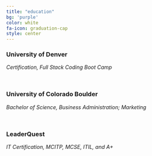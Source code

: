 ```yaml
---
title: "education"
bg: 'purple'
color: white
fa-icon: graduation-cap
style: center
---
```


### University of Denver

*Certification, Full Stack Coding Boot Camp*

<br>

### University of Colorado Boulder

*Bachelor of Science, Business Administration; Marketing*

<br>

### LeaderQuest

*IT Certification, MCITP, MCSE, ITIL, and A+*

<!--
{% assign graduations = site.data.graduations %}

{% for graduation in graduations %}
<div class="row">
  <div class="half column title">

    <h2>
      {{ graduation.title }}
    </h2>
      {{ graduation.date }}
       {% if graduation.concluded %}
        -  {{ graduation.concluded }}
      {% endif %}    

      {% if graduation.lock %}
      <span class="lock" title="locked">-  {{ graduation.lock }}</span>
        
      {% endif %}    

  </div>

  <div class="half column desc">
    <h4>{{ graduation.institution }}</h4>

    {% if graduation.description %}
      {{ graduation.description | markdownify }}
    {% endif %}    
  </div>

</div>
{% endfor %}
-->
